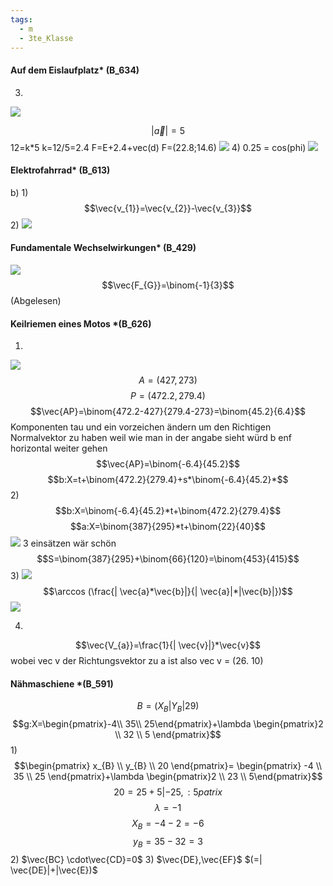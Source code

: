 ```yaml
---
tags:
  - m
  - 3te_Klasse
---
```

#### Auf dem Eislaufplatz* (B_634)
3)
![](https://i.imgur.com/mxT2eZW.png)

$$|\vec{a}|=5$$
12=k\*5
k=12/5=2.4
F=E+2.4+vec(d)
F=(22.8;14.6)
![](https://i.imgur.com/2ZAeg2A.png)
4)
0.25 = cos(phi)
![](https://i.imgur.com/tNLJrur.png)

#### Elektrofahrrad* (B_613)

b)
1)
$$\vec{v_{1}}=\vec{v_{2}}-\vec{v_{3}}$$
2)
![](https://i.imgur.com/zDGDvb0.png)

#### Fundamentale Wechselwirkungen* (B_429)
![](Vektoren%20Srdp%2027-01-2025-08.excalidraw.svg)
$$\vec{F_{G}}=\binom{-1}{3}$$(Abgelesen)

#### Keilriemen eines Motos \*(B_626)

1)
![](Vektoren%20Srdp%2010-02-2025-53.excalidraw.svg)
$$A=(427,273)$$
$$P=(472.2, 279.4)$$
$$\vec{AP}=\binom{472.2-427}{279.4-273}=\binom{45.2}{6.4}$$
Komponenten tau und ein vorzeichen ändern um den Richtigen Normalvektor zu haben weil wie man in der angabe sieht würd b enf horizontal weiter gehen
$$\vec{AP}=\binom{-6.4}{45.2}$$
$$b:X=t+\binom{472.2}{279.4}+s*\binom{-6.4}{45.2}*$$
2)
$$b:X=\binom{-6.4}{45.2}*t+\binom{472.2}{279.4}$$
$$a:X=\binom{387}{295}*t+\binom{22}{40}$$
![](https://i.imgur.com/wlfAm6W.png)
3 einsätzen wär schön
$$S=\binom{387}{295}+\binom{66}{120}=\binom{453}{415}$$
3)
![](Vektoren%20Srdp%2010-02-2025-10.excalidraw.svg)
$$\arccos (\frac{| \vec{a}*\vec{b}|}{| \vec{a}|*|\vec{b}|})$$
![](https://i.imgur.com/vZNy28W.png)

4)
$$\vec{V_{a}}=\frac{1}{| \vec{v}|}*\vec{v}$$
wobei vec v der Richtungsvektor zu a ist also vec v = (26. 10)
#### Nähmaschiene \*(B_591)
$$B=(X_{B}|Y_{B}|29)$$
$$g:X=\begin{pmatrix}-4\\ 35\\ 25\end{pmatrix}+\lambda \begin{pmatrix}2 \\ 32 \\ 5 \end{pmatrix}$$
1)
$$\begin{pmatrix}
x_{B} \\
y_{B} \\
20
\end{pmatrix}= \begin{pmatrix}
-4 \\ 35 \\ 25
\end{pmatrix}+\lambda \begin{pmatrix}2 \\ 23 \\ 5\end{pmatrix}$$
$$20 = 25+5|-25, :5patrix$$
$$\lambda = -1$$
$$X_{B}=-4-2=-6$$
$$y_{B}=35-32=3$$
2)
$\vec{BC} \cdot\vec{CD}=0$
3)
$\vec{DE},\vec{EF}$
$(=| \vec{DE}|+|\vec{E})$